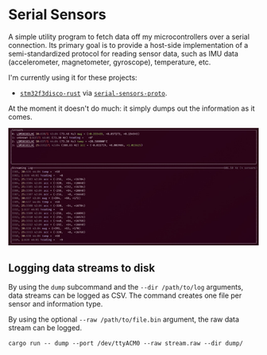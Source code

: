 # Serial Sensors

A simple utility program to fetch data off my microcontrollers over a serial connection.
Its primary goal is to provide a host-side implementation of a semi-standardized
protocol for reading sensor data, such as IMU data (accelerometer, magnetometer, gyroscope),
temperature, etc.

I'm currently using it for these projects:

* [`stm32f3disco-rust`](https://github.com/sunsided/stm32f3disco-rust)
  via [`serial-sensors-proto`](https://github.com/sunsided/serial-sensors-proto).

At the moment it doesn't do much: it simply dumps out the information as it comes.

![A screenshot of the application in action](readme/picture.jpg)

## Logging data streams to disk

By using the `dump` subcommand and the `--dir /path/to/log` arguments, data streams can be logged
as CSV. The command creates one file per sensor and information type.

By using the optional `--raw /path/to/file.bin` argument, the raw data stream can be logged.

```shell
cargo run -- dump --port /dev/ttyACM0 --raw stream.raw --dir dump/
```
